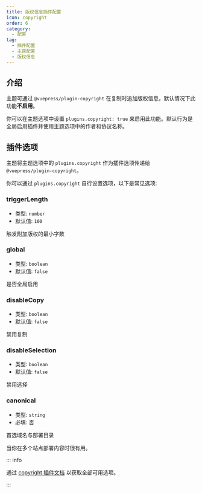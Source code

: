 ```yaml
---
title: 版权信息插件配置
icon: copyright
order: 6
category:
  - 配置
tag:
  - 插件配置
  - 主题配置
  - 版权信息
---
```


## 介绍

主题可通过 `@vuepress/plugin-copyright` 在复制时追加版权信息，默认情况下此功能**不启用**。

你可以在主题选项中设置 `plugins.copyright: true` 来启用此功能。默认行为是全局启用插件并使用主题选项中的作者和协议名称。

## 插件选项

主题将主题选项中的 `plugins.copyright` 作为插件选项传递给 `@vuepress/plugin-copyright`。

你可以通过 `plugins.copyright` 自行设置选项，以下是常见选项:

### triggerLength

- 类型: `number`
- 默认值: `100`

触发附加版权的最小字数

### global

- 类型: `boolean`
- 默认值: `false`

是否全局启用

### disableCopy

- 类型: `boolean`
- 默认值: `false`

禁用复制

### disableSelection

- 类型: `boolean`
- 默认值: `false`

禁用选择

### canonical

- 类型: `string`
- 必填: 否

首选域名与部署目录

当你在多个站点部署内容时很有用。

::: info

通过 [copyright 插件文档][copyright] 以获取全部可用选项。

:::

[copyright]: https://ecosystem.vuejs.press/zh/plugins/features/copyright.html
